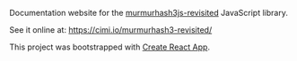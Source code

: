 Documentation website for the [murmurhash3js-revisited](https://github.com/cimi/murmurhash3js-revisited) JavaScript library.

See it online at: https://cimi.io/murmurhash3-revisited/

This project was bootstrapped with [Create React App](https://github.com/facebookincubator/create-react-app).

